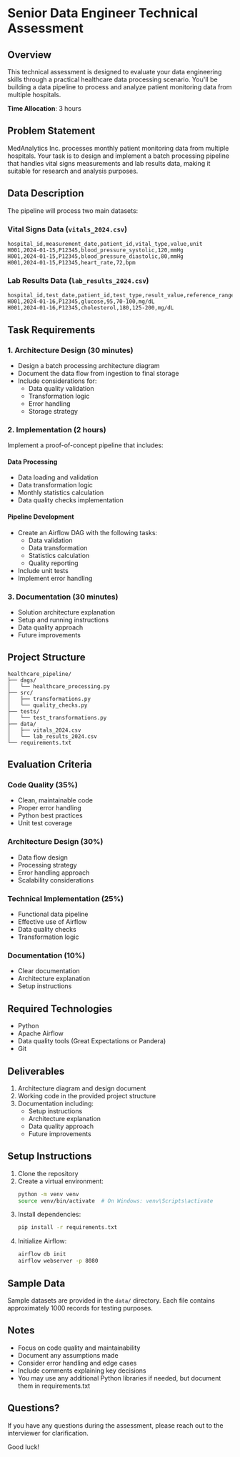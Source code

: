 # Senior Data Engineer Technical Assessment

## Overview
This technical assessment is designed to evaluate your data engineering skills through a practical healthcare data processing scenario. You'll be building a data pipeline to process and analyze patient monitoring data from multiple hospitals.

**Time Allocation**: 3 hours

## Problem Statement
MedAnalytics Inc. processes monthly patient monitoring data from multiple hospitals. Your task is to design and implement a batch processing pipeline that handles vital signs measurements and lab results data, making it suitable for research and analysis purposes.

## Data Description

The pipeline will process two main datasets:

### Vital Signs Data (`vitals_2024.csv`)
```csv
hospital_id,measurement_date,patient_id,vital_type,value,unit
H001,2024-01-15,P12345,blood_pressure_systolic,120,mmHg
H001,2024-01-15,P12345,blood_pressure_diastolic,80,mmHg
H001,2024-01-15,P12345,heart_rate,72,bpm
```

### Lab Results Data (`lab_results_2024.csv`)
```csv
hospital_id,test_date,patient_id,test_type,result_value,reference_range,unit
H001,2024-01-16,P12345,glucose,95,70-100,mg/dL
H001,2024-01-16,P12345,cholesterol,180,125-200,mg/dL
```

## Task Requirements

### 1. Architecture Design (30 minutes)
- Design a batch processing architecture diagram
- Document the data flow from ingestion to final storage
- Include considerations for:
  - Data quality validation
  - Transformation logic
  - Error handling
  - Storage strategy

### 2. Implementation (2 hours)
Implement a proof-of-concept pipeline that includes:

#### Data Processing
- Data loading and validation
- Data transformation logic
- Monthly statistics calculation
- Data quality checks implementation

#### Pipeline Development
- Create an Airflow DAG with the following tasks:
  - Data validation
  - Data transformation
  - Statistics calculation
  - Quality reporting
- Include unit tests
- Implement error handling

### 3. Documentation (30 minutes)
- Solution architecture explanation
- Setup and running instructions
- Data quality approach
- Future improvements

## Project Structure
```
healthcare_pipeline/
├── dags/
│   └── healthcare_processing.py
├── src/
│   ├── transformations.py
│   └── quality_checks.py
├── tests/
│   └── test_transformations.py
├── data/
│   ├── vitals_2024.csv
│   └── lab_results_2024.csv
└── requirements.txt
```

## Evaluation Criteria

### Code Quality (35%)
- Clean, maintainable code
- Proper error handling
- Python best practices
- Unit test coverage

### Architecture Design (30%)
- Data flow design
- Processing strategy
- Error handling approach
- Scalability considerations

### Technical Implementation (25%)
- Functional data pipeline
- Effective use of Airflow
- Data quality checks
- Transformation logic

### Documentation (10%)
- Clear documentation
- Architecture explanation
- Setup instructions

## Required Technologies
- Python
- Apache Airflow
- Data quality tools (Great Expectations or Pandera)
- Git

## Deliverables
1. Architecture diagram and design document
2. Working code in the provided project structure
3. Documentation including:
   - Setup instructions
   - Architecture explanation
   - Data quality approach
   - Future improvements

## Setup Instructions
1. Clone the repository
2. Create a virtual environment:
   ```bash
   python -m venv venv
   source venv/bin/activate  # On Windows: venv\Scripts\activate
   ```
3. Install dependencies:
   ```bash
   pip install -r requirements.txt
   ```
4. Initialize Airflow:
   ```bash
   airflow db init
   airflow webserver -p 8080
   ```

## Sample Data
Sample datasets are provided in the `data/` directory. Each file contains approximately 1000 records for testing purposes.

## Notes
- Focus on code quality and maintainability
- Document any assumptions made
- Consider error handling and edge cases
- Include comments explaining key decisions
- You may use any additional Python libraries if needed, but document them in requirements.txt

## Questions?
If you have any questions during the assessment, please reach out to the interviewer for clarification.

Good luck!